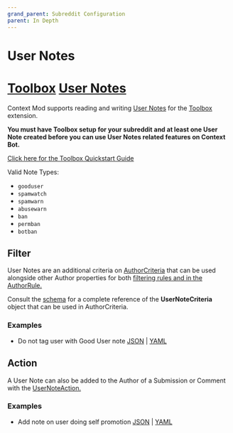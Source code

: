 ```yaml
---
grand_parent: Subreddit Configuration
parent: In Depth
---
```


# User Notes

# [Toolbox](https://www.reddit.com/r/toolbox/wiki/docs) [User Notes](https://www.reddit.com/r/toolbox/wiki/docs/usernotes)

Context Mod supports reading and writing [User Notes](https://www.reddit.com/r/toolbox/wiki/docs/usernotes) for the [Toolbox](https://www.reddit.com/r/toolbox/wiki/docs) extension.

**You must have Toolbox setup for your subreddit and at least one User Note created before you can use User Notes related features on Context Bot.** 

[Click here for the Toolbox Quickstart Guide](https://www.reddit.com/r/toolbox/wiki/docs/quick_start)

Valid Note Types:

* `gooduser`
* `spamwatch`
* `spamwarn`
* `abusewarn`
* `ban`
* `permban`
* `botban`

## Filter

User Notes are an additional criteria on [AuthorCriteria](https://json-schema.app/view/%23%2Fdefinitions%2FAuthorCriteria?url=https%3A%2F%2Fraw.githubusercontent.com%2FFoxxMD%2Fcontext-mod%2Fmaster%2Fsrc%2FSchema%2FApp.json) that can be used alongside other Author properties for both [filtering rules and in the AuthorRule.](../author)

Consult the [schema](https://json-schema.app/view/%23%2Fdefinitions%2FUserNoteCriteria?url=https%3A%2F%2Fraw.githubusercontent.com%2FFoxxMD%2Fcontext-mod%2Fmaster%2Fsrc%2FSchema%2FApp.json) for a complete reference of the **UserNoteCriteria** object that can be used in AuthorCriteria.

### Examples

* Do not tag user with Good User note [JSON](usernoteFilter.json5) | [YAML](usernoteFilter.yaml)

## Action

A User Note can also be added to the Author of a Submission or Comment with the [UserNoteAction.](https://json-schema.app/view/%23%2Fdefinitions%2FUserNoteActionJson?url=https%3A%2F%2Fraw.githubusercontent.com%2FFoxxMD%2Fcontext-mod%2Fmaster%2Fsrc%2FSchema%2FApp.json)


### Examples

* Add note on user doing self promotion [JSON](usernoteSP.json5) | [YAML](usernoteSP.yaml)
